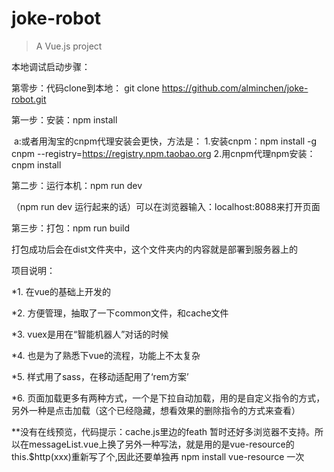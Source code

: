 # joke-robot
> A Vue.js project

本地调试启动步骤：

第零步：代码clone到本地： git clone https://github.com/alminchen/joke-robot.git

第一步：安装：npm install

 a:或者用淘宝的cnpm代理安装会更快，方法是：
 1.安装cnpm：npm install -g cnpm --registry=https://registry.npm.taobao.org 
 2.用cnpm代理npm安装： cnpm install

第二步：运行本机：npm run dev

（npm run dev 运行起来的话）可以在浏览器输入：localhost:8088来打开页面

第三步：打包：npm run build

打包成功后会在dist文件夹中，这个文件夹内的内容就是部署到服务器上的

项目说明：

*1. 在vue的基础上开发的

*2. 方便管理，抽取了一下common文件，和cache文件

*3. vuex是用在“智能机器人”对话的时候

*4. 也是为了熟悉下vue的流程，功能上不太复杂

*5. 样式用了sass，在移动适配用了‘rem方案’

*6. 页面加载更多有两种方式，一个是下拉自动加载，用的是自定义指令的方式，另外一种是点击加载（这个已经隐藏，想看效果的删除指令的方式来查看）

**没有在线预览，代码提示：cache.js里边的feath 暂时还好多浏览器不支持。所以在messageList.vue上换了另外一种写法，就是用的是vue-resource的this.$http(xxx)重新写了个,因此还要单独再 npm install vue-resource 一次

